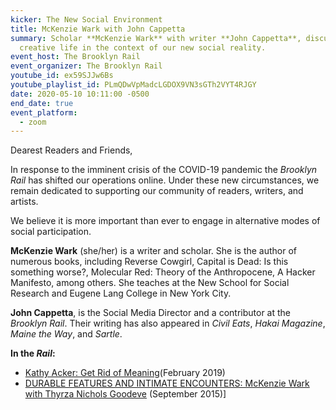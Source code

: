 ```yaml
---
kicker: The New Social Environment
title: McKenzie Wark with John Cappetta
summary: Scholar **McKenzie Wark** with writer **John Cappetta**, discuss
  creative life in the context of our new social reality.
event_host: The Brooklyn Rail
event_organizer: The Brooklyn Rail
youtube_id: ex59SJJw6Bs
youtube_playlist_id: PLmQDwVpMadcLGDOX9VN3sGTh2VYT4RJGY
date: 2020-05-10 10:11:00 -0500
end_date: true
event_platform:
  - zoom
---
```

Dearest Readers and Friends,

In response to the imminent crisis of the COVID-19 pandemic the _Brooklyn Rail_ has shifted our operations online. Under these new circumstances, we remain dedicated to supporting our community of readers, writers, and artists.

We believe it is more important than ever to engage in alternative modes of social participation.

**McKenzie Wark**  (she/her) is a writer and scholar. She is the author of numerous books, including Reverse Cowgirl, Capital is Dead: Is this something worse?, Molecular Red: Theory of the Anthropocene, A Hacker Manifesto, among others. She teaches at the New School for Social Research and Eugene Lang College in New York City.

 **John Cappetta**, is the Social Media Director and a contributor at  the _Brooklyn Rail_. Their writing has also appeared in  _Civil Eats_,  _Hakai Magazine_,  _Maine the Way_, and _Sartle_.

**In the _Rail_:**

-   [Kathy Acker: Get Rid of Meaning](https://brooklynrail.org/2019/02/artseen/Kathy-Acker-Get-Rid-of-Meaning)(February 2019)
-   [DURABLE FEATURES AND INTIMATE ENCOUNTERS: McKenzie Wark with Thyrza Nichols Goodeve](https://brooklynrail.org/2015/09/art/mckenzie-wark-with-thyrza-nichols-goodeve) (September 2015)]